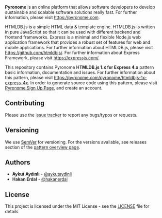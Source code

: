 **Pyronome** is an online platform that allows software developers to develop sustainable and scalable software solutions really fast.
For further information, please visit https://pyronome.com.

HTMLDB.js is a simple HTML data & template engine. HTMLDB.js is written in pure JavaScript so that it can be used with different backend and frontend frameworks. Express is a minimal and flexible Node.js web application framework that provides a robust set of features for web and mobile applications.
For further information about HTMLDB.js, please visit https://github.com/htmldbjs/.
For further information about Express Framework, please visit https://expressjs.com/.

This repository contains Pyronome **HTMLDB.js 1.x for Express 4.x** pattern basic information, documentation and issues. For further information about this pattern, please visit https://pyronome.com/pyronome/htmldbjs-1x-express-4x. In order to generate source code using this pattern, please visit [Pyronome Sign Up Page](https://pyronome.com/builder/signup), and create an account.

## Contributing

Please use the [issue tracker](https://github.com/pyronome/pattern-htmldbjs-1x-express-4x/issues) to report any bugs/typos or requests.

## Versioning

We use [SemVer](http://semver.org/) for versioning. For the versions available, see releases section of the [pattern overview page](https://pyronome.com/pyronome/htmldbjs-1x-express-4x#Overview). 

## Authors

* **Aykut Aydınlı** - [@aykutaydinli](https://github.com/aykutaydinli)
* **Hakan Erdal** - [@hakanerdal](https://github.com/hakanerdal)

## License

This project is licensed under the MIT License - see the [LICENSE](https://github.com/pyronome/pattern-htmldbjs-1x-express-4x/blob/master/LICENSE) file for details
